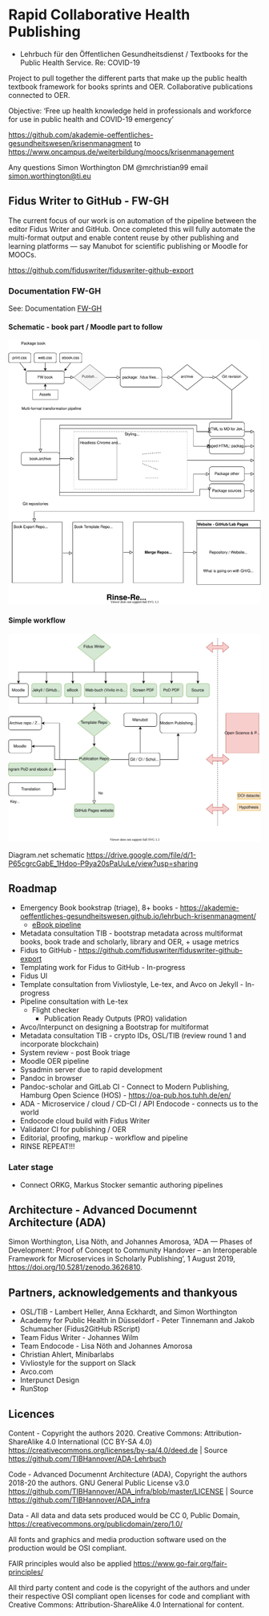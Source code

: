 # Rapid Collaborative Health Publishing

- Lehrbuch für den Öffentlichen Gesundheitsdienst / Textbooks for the Public Health Service. Re: COVID-19

Project to pull together the different parts that make up the public health textbook framework for books sprints and OER. Collaborative publications connected to OER.

Objective: ‘Free up health knowledge held in professionals and workforce for use in public health and COVID-19 emergency’

https://github.com/akademie-oeffentliches-gesundheitswesen/krisenmanagment to https://www.oncampus.de/weiterbildung/moocs/krisenmanagement

Any questions Simon Worthington DM @mrchristian99 email simon.worthington@ti.eu 

## Fidus Writer to GitHub - FW-GH

The current focus of our work is on automation of the pipeline between the editor Fidus Writer and GitHub. Once completed this will fully automate the multi-format output and enable content reuse by other publishing and learning platforms — say Manubot for scientific publishing or Moodle for MOOCs. 

https://github.com/fiduswriter/fiduswriter-github-export

### Documentation FW-GH

See: Documentation [FW-GH](FWGH-Documentation.md)

#### Schematic - book part / Moodle part to follow

![Schematic](https://github.com/TIBHannover/ADA-Lehrbuch/blob/master/Book%20Git.svg "Schematic")

#### Simple workflow

![Schematic](https://github.com/TIBHannover/ADA-Lehrbuch/blob/master/Workflow.svg "Workflow")

Diagram.net schematic https://drive.google.com/file/d/1-P65cgrcGabE_1Hdoo-P9ya20sPaUuLe/view?usp=sharing

## Roadmap
 
- Emergency Book bookstrap (triage), 8+ books - https://akademie-oeffentliches-gesundheitswesen.github.io/lehrbuch-krisenmanagment/
  - [eBook pipeline](ebook-pineline.md)
- Metadata consultation TIB - bootstrap metadata across multiformat books, book trade and scholarly, library and OER, + usage metrics
- Fidus to GitHub - https://github.com/fiduswriter/fiduswriter-github-export
- Templating work for Fidus to GitHub - In-progress
- Fidus UI 
- Template consultation from Vivliostyle, Le-tex, and Avco on Jekyll - In-progress
- Pipeline consultation with Le-tex
  - Flight checker
    - Publication Ready Outputs (PRO) validation
- Avco/Interpunct on designing a Bootstrap for multiformat
- Metadata consultation TIB - crypto IDs, OSL/TIB (review round 1 and incorporate blockchain)
- System review - post Book triage
- Moodle OER pipeline
- Sysadmin server due to rapid development  
- Pandoc in browser
- Pandoc-scholar and GitLab CI - Connect to Modern Publishing, Hamburg Open Science (HOS) - https://oa-pub.hos.tuhh.de/en/
- ADA - Microservice / cloud / CD-CI / API Endocode - connects us to the world
- Endocode cloud build with Fidus Writer
- Validator CI for publishing / OER
- Editorial, proofing, markup - workflow and pipeline
- RINSE REPEAT!!!

### Later stage

 - Connect ORKG, Markus Stocker semantic authoring pipelines

## Architecture - Advanced Documennt Architecture (ADA)

Simon Worthington, Lisa Nöth, and Johannes Amorosa, ‘ADA — Phases of Development: Proof of Concept to Community Handover  – an Interoperable Framework for Microservices in Scholarly Publishing’, 1 August 2019, https://doi.org/10.5281/zenodo.3626810.

## Partners, acknowledgements and thankyous

 - OSL/TIB - Lambert Heller, Anna Eckhardt, and Simon Worthington
 - Academy for Public Health in Düsseldorf - Peter Tinnemann and Jakob Schumacher (Fidus2GitHub RScript)
 - Team Fidus Writer - Johannes Wilm
 - Team Endocode - Lisa Nöth and Johannes Amorosa
 - Christian Ahlert, Minibarlabs
 - Vivliostyle for the support on Slack 
 - Avco.com
 - Interpunct Design
 - RunStop
 
## Licences

Content - Copyright the authors 2020. Creative Commons: Attribution-ShareAlike 4.0 International (CC BY-SA 4.0) https://creativecommons.org/licenses/by-sa/4.0/deed.de | Source https://github.com/TIBHannover/ADA-Lehrbuch

Code - Advanced Documennt Architecture (ADA), Copyright the authors 2018-20 the authors. GNU General Public License v3.0 https://github.com/TIBHannover/ADA_infra/blob/master/LICENSE | Source https://github.com/TIBHannover/ADA_infra

Data - All data and data sets produced would be CC 0, Public Domain, https://creativecommons.org/publicdomain/zero/1.0/

All fonts and graphics and media production software used on the production would be OSI compliant.

FAIR principles would also be applied https://www.go-fair.org/fair-principles/

All third party content and code is the copyright of the authors and under their respective OSI compliant open licenses for code and compliant with Creative Commons: Attribution-ShareAlike 4.0 International for content.






